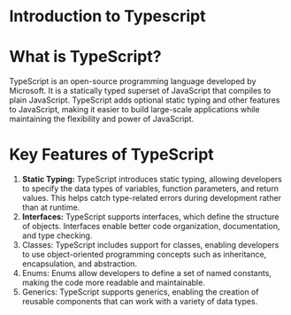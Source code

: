 # Introduction to Typescript


# What is TypeScript?
TypeScript is an open-source programming language developed by Microsoft. It is a statically typed superset of JavaScript that compiles to plain JavaScript. TypeScript adds optional static typing and other features to JavaScript, making it easier to build large-scale applications while maintaining the flexibility and power of JavaScript.


# Key Features of TypeScript
1.	<b>Static Typing:</b> TypeScript introduces static typing, allowing developers to specify the data types of variables, function parameters, and return values. This helps catch type-related errors during development rather than at runtime.
2.	<b>Interfaces:</b> TypeScript supports interfaces, which define the structure of objects. Interfaces enable better code organization, documentation, and type checking.
3.	Classes: TypeScript includes support for classes, enabling developers to use object-oriented programming concepts such as inheritance, encapsulation, and abstraction.
4.	Enums: Enums allow developers to define a set of named constants, making the code more readable and maintainable.
5.	Generics: TypeScript supports generics, enabling the creation of reusable components that can work with a variety of data types.

